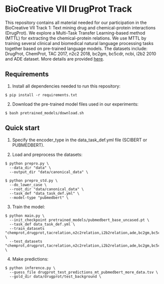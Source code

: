 # BioCreative VII DrugProt Track
This repository contains all material needed for our participation in the BioCreative VII Track 1: Text mining drug and chemical-protein interactions (DrugProt). We explore a Multi-Task Transfer Learning-based method (MTTL) for extracting the chemical-protein relations. We use MTTL by training several clinical and biomedical natural language processing tasks together based on pre-trained language models. The datasets include: DrugProt, ChemProt, TAC 2017, n2c2 2018, bc2gm, bc5cdr, ncbi, i2b2 2010 and ADE dataset. More details are provided [here](https://bionlp.nlm.nih.gov/tac2017adversereactions/).



## Requirements

1. Install all dependencies needed to run this repository:

```
$ pip install -r requirements.txt
```

2. Download the pre-trained model files used in our experiments: 

```
$ bash pretrained_models/download.sh
```


## Quick start

1. Specify the encoder_type in the data_task_def.yml file (SCIBERT or PUBMEDBERT).

2. Load and preprocess the datasets:

```
$ python prepro.py \
  --data_dir "data" \
  --output_dir "data/canonical_data" \
  
$ python prepro_std.py \
  --do_lower_case \
  --root_dir "data/canonical_data" \
  --task_def "data_task_def.yml" \
  --model-type "pubmedbert" \
```

3. Train the model:

```
$ python main.py \
  --init_checkpoint pretrained_models/pubmedbert_base_uncased.pt \
  --task_def data_task_def.yml \
  --train_datasets "chemprot,drugprot,tacrelation,n2c2relation,i2b2relation,ade,bc2gm,bc5cdr,ncbi" \
  --test_datasets "chemprot,drugprot,tacrelation,n2c2relation,i2b2relation,ade,bc2gm,bc5cdr,ncbi" \
```

4. Make predictions:

```
$ python inference.py \
  --guess_file drugprot_test_predictions_mt_pubmedbert_more_data.tsv \
  --gold_dir data/drugprot/test_background \
```



